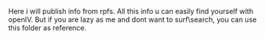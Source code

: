 Here i will publish info from rpfs. All this info u can easily find yourself with openIV. But if you are lazy as me and dont want
to surf\search, you can use this folder as reference.